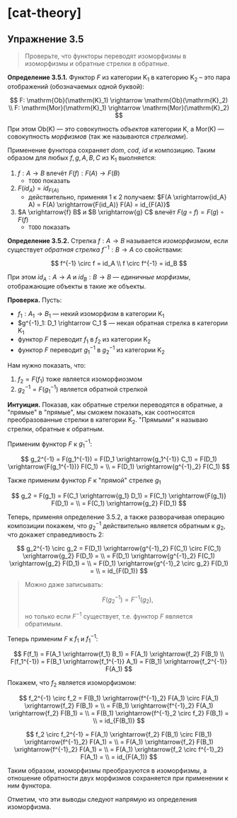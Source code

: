 # [cat-theory]

## Упражнение 3.5

> Проверьте, что функторы переводят изоморфизмы в изоморфизмы и обратные стрелки в обратные.

**Определение 3.5.1.** Функтор $F$ из категории $\mathrm{K}_1$ в категорию $\mathrm{K}_2$ – это пара отображений (обозначаемых одной буквой):

$$ F: \mathrm{Ob}(\mathrm{K}_1) \rightarrow \mathrm{Ob}(\mathrm{K}_2)
\\ F: \mathrm{Mor}(\mathrm{K}_1) \rightarrow \mathrm{Mor}(\mathrm{K}_2)
$$

При этом $\mathrm{Ob}(\mathrm{K})$ — это совокупность *объектов* категории $\mathrm{K}$, а $\mathrm{Mor}(\mathrm{K})$ — совокупность *морфизмов* (так же называются *стрелками*).

Применение функтора сохраняет $dom$, $cod$, $id$ и композицию. Таким образом для любых $f, g, A, B, C$ из $\mathrm{K}_1$ выолняется:

1. $f: A \rightarrow B$ влечёт $F(f): F(A) \rightarrow F(B)$
   - `TODO` показать
2. $F(id_A) = id_{F(A)}$
   - действительно, применяя 1 к 2 получаем: $F(A \xrightarrow{id_A} A) = F(A) \xrightarrow{F(id_A)} F(A) = id_{F(A)}$
3. $A \xrightarrow{f} B$ и $B \xrightarrow{g} C$ влечёт $F(g \circ f) = F(g) \circ F(f)$
   - `TODO` показать

**Определение 3.5.2.** Стрелка $f: A \rightarrow B$ называется *изоморфизмом*, если существует *обратная стрелка* $f^{-1}: B \rightarrow A$ со свойствами:

$$ f^{-1} \circ f = id_A
\\ f \circ f^{-1} = id_B
$$

При этом $id_A: A \rightarrow A$ и $id_B: B \rightarrow B$ — *единичные морфизмы*, отображающие объекты в такие же объекты.

**Проверка.** Пусть:

- $f_1: A_1 \rightarrow B_1$ — некий изоморфизм в категории $\mathrm{K}_1$
- $g^{-1}_1: D_1 \rightarrow C_1 $ — некая обратная стрелка в категории $\mathrm{K}_1$
- функтор $F$ переводит $f_1$ в $f_2$ из категории $\mathrm{K}_2$
- функтор $F$ переводит $g^{-1}_1$ в $g^{-1}_2$ из категории $\mathrm{K}_2$

Нам нужно показать, что:

1. $f_2 = F(f_1)$ тоже является изоморфиозмом
2. $g^{-1}_2 = F(g_1^{-1})$ является обратной стрелкой

**Интуиция.** Показав, как обратные стрелки переводятся в обратные, а "прямые" в "прямые", мы сможем показать, как соотносятся преобразованные стрелки в категории $\mathrm{K}_2$. "Прямыми" я называю стрелки, обратные к обратным.

Применим функтор $F$ к $g^{-1}_1$:

$$ g_2^{-1} = F(g_1^{-1}) = F(D_1 \xrightarrow{g_1^{-1}} C_1) = F(D_1) \xrightarrow{F(g_1^{-1})} F(C_1) =
\\ = F(D_1) \xrightarrow{g^{-1}_2} F(C_1)
$$

Также применим функтор $F$ к "прямой" стрелке $g_1$

$$ g_2 = F(g_1) = F(С_1 \xrightarrow{g_1} D_1) = F(С_1) \xrightarrow{F(g_1)} F(D_1) =
\\ = F(С_1) \xrightarrow{g_2} F(D_1)
$$

Теперь, применяя определение 3.5.2, а также разворачивая операцию композиции покажем, что $g_2^{-1}$ действительно является обратным к $g_2$, что докажет справедливость 2:

$$ g_2^{-1} \circ g_2 = F(D_1) \xrightarrow{g^{-1}_2} F(C_1) \circ F(С_1) \xrightarrow{g_2} F(D_1) =
\\ = F(D_1) \xrightarrow{g^{-1}_2} F(C_1) \xrightarrow{g_2} F(D_1) =
\\ = F(D_1) \xrightarrow{g^{-1}_2 \circ g_2} F(D_1) =
\\ = id_{F(D_1)}
$$

> Можно даже записывать:
>
> $$F(g_2^{-1}) = F^{-1}(g_2),$$
>
> но только если $F^{-1}$ существует, т.е. функтор $F$ является обратимым.

Теперь применим $F$ к $f_1$ и $f^{-1}_1$:

$$ F(f_1) = F(A_1 \xrightarrow{f_1} B_1) = F(A_1) \xrightarrow{f_2} F(B_1)
\\ F(f_1^{-1}) = F(B_1 \xrightarrow{f_1^{-1}} A_1) = F(B_1) \xrightarrow{f_2^{-1}} F(A_1)
$$

Покажем, что $f_2$ является изоморфизмом:

$$ f_2^{-1} \circ f_2 = F(B_1) \xrightarrow{f^{-1}_2} F(A_1) \circ F(A_1) \xrightarrow{f_2} F(B_1) =
\\ = F(B_1) \xrightarrow{f^{-1}_2} F(A_1) \xrightarrow{f_2} F(B_1) =
\\ = F(B_1) \xrightarrow{f^{-1}_2 \circ f_2} F(B_1) =
\\ = id_{F(B_1)}
$$

$$ f_2 \circ f_2^{-1} = F(A_1) \xrightarrow{f_2} F(B_1) \circ F(B_1) \xrightarrow{f^{-1}_2} F(A_1) =
\\ = F(A_1) \xrightarrow{f_2} F(B_1) \xrightarrow{f^{-1}_2} F(A_1) =
\\ = F(A_1) \xrightarrow{f_2 \circ f^{-1}_2} F(A_1) =
\\ = id_{F(A_1)}
$$

Таким образом, изоморфизмы преобразуются в изоморфизмы, а отношение обратности двух морфизмов сохраняется при применении к ним функтора.

Отметим, что эти выводы следуют напрямую из определения изоморфизма.